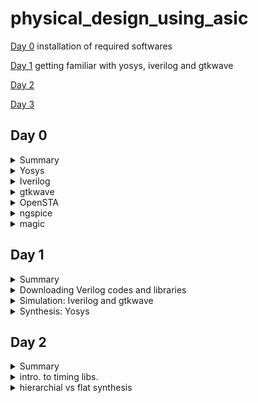 # physical_design_using_asic

[Day 0](#day-0) installation of required softwares

[Day 1](#day-1) getting familiar with yosys, iverilog and gtkwave

[Day 2](#day-2)

[Day 3](#day-3)



## Day 0 

<details>
<summary> Summary </summary>
    I installed the needed tools.
    
</details>

<details>
    <summary>Yosys</summary>
    
I installed yosys using following commands :
```bash

$ git clone https://github.com/YosysHQ/yosys.git
$ cd yosys-master 
$ sudo apt install make (If make is not installed please install it) 
$ sudo apt-get install build-essential clang bison flex \
    libreadline-dev gawk tcl-dev libffi-dev git \
    graphviz xdot pkg-config python3 libboost-system-dev \
    libboost-python-dev libboost-filesystem-dev zlib1g-dev
$ make config-gcc
$ make 
$ sudo make install
```

below is the screenshot showing successful launch: 
![yosys](https://github.com/ammulashiva/physical_design_using_asic/assets/140998900/76ecfa86-4e5b-4bba-9c75-d0e98fed2b19)
</details>
<details>
    <summary>Iverilog</summary>

I installed Iverilog using following commands:
```bash
sudo apt-get install iverilog
```
below is the screenshot showing successful launch: 
![Iverilog](https://github.com/ammulashiva/physical_design_using_asic/assets/140998900/4106244b-db39-42e5-bc5d-e43dfe40a297)
</details>
<details>
    <summary>gtkwave</summary>

I installed gtkwave using following command:
```bash
sudo apt update
sudo apt install gtkwave
```
below is the screenshot showing successful launch:

![gtkwave](https://github.com/ammulashiva/physical_design_using_asic/assets/140998900/63bef04c-b53d-4175-b326-7212f403652c)
</details>

<details>
    <summary>OpenSTA</summary>

I installed and built OpenSTA (including the needed packages) using the following commands:
```bash
sudo apt-get install cmake clang gcctcl swig bison flex
git clone https://github.com/The-OpenROAD-Project/OpenSTA.git
cd OpenSTA
mkdir build
cd build
cmake ..
make
```
below is the screenshot showing successful launch: 
![OpenSTA](https://github.com/ammulashiva/physical_design_using_asic/assets/140998900/3ce1cccc-a154-4071-a9c8-682bc4c57fb2)
</details>

<details>
    <summary>ngspice</summary>

i downloaded the tarball from https://sourceforge.net/projects/ngspice/files/ to a local directory, and unpacked it using following commands:
```bash
$ tar -zxvf ngspice-37.tar.gz
$ cd ngspice-37
$ mkdir release
$ cd release
$ ../configure  --with-x --with-readline=yes --disable-debug
$ make
$ sudo make install
```
Below is the screenshot showing sucessful installation:

![ngspice](https://github.com/ammulashiva/physical_design_using_asic/assets/140998900/64efc675-08ed-4c9e-a4da-c6554baac603)
</details>

<details>
    <summary>magic</summary>

I installed magic using the following commands:
```bash
$   sudo apt-get install m4
$   sudo apt-get install tcsh
$   sudo apt-get install csh
$   sudo apt-get install libx11-dev
$   sudo apt-get install tcl-dev tk-dev
$   sudo apt-get install libcairo2-dev
$   sudo apt-get install mesa-common-dev libglu1-mesa-dev
$   sudo apt-get install libncurses-dev
git clone https://github.com/RTimothyEdwards/magic
cd magic
./configure
make
make install
```
Below is the screenshot showing sucessful installation:

![magic1](https://github.com/ammulashiva/physical_design_using_asic/assets/140998900/2ca1576d-839c-4e49-9574-a5e3e05c6083)

Below is the screenshot showing sucessful launch:

![magic2](https://github.com/ammulashiva/physical_design_using_asic/assets/140998900/bd855d1b-fce5-467c-8922-1dd30d994c64)
</details>

## Day 1

<details>
<summary>Summary</summary>
    
             This section shows how I downloaded the libraries needed for the synthesys of verilog file and how i simulated and synthesized a 2x1 mux using iverilog and yosys respectively. 

</details>

<details>
    <summary>Downloading Verilog codes and libraries</summary>
    The verilog codes of the 2x1 mux (good_mux.v) and its testbench (tb_good_mux.v) are taken from https://github.com/kunalg123/sky130RTLDesignAndSynthesisWorkshop.git
    and installed using the commands :
    ```bash
    
         # mkdir VLSI
         # cd VLSI
        # git clone https://github.com/kunalg123/sky130RTLDesignAndSynthesisWorkshop.git
    ```
    Below image shows the library path i have downloaded :
  ![download_v_files](https://github.com/ammulashiva/physical_design_using_asic/assets/140998900/88f44d88-e652-462e-a656-11cc84c2b9a7)

    
</details>
<details>
    <summary>Simulation: Iverilog and gtkwave</summary>
     I used the following commands to simulate and view the plots of the RTL design:
	    here good_mux.v and tb_good_mux.v are the rtl code and testbench files respectively
	
```bash
   $ iverilog good_mux.v tb_good_mux.v
   $ ./a.out
   $ gtkwave tb_good_mux.vcd
```
 
 Below is the screenshot of the gtkwave plots:
	
  ![mux_gtkwave](https://github.com/ammulashiva/physical_design_using_asic/assets/140998900/2ed5db9b-fa75-4815-a94c-6011d9f6a887)
	
</details>
<details>
	<summary>Synthesis: Yosys</summary>
 In the directory of the verilog files, I used the following commands to synthesize and view the synthesized deisgn:
	
 ```bash
# yosys
yosys> read_liberty -lib <path to lib file> //path <..lib/sky130_fd_sc_hd__tt_025c_1v80.lib>
yosys> read_verilog <path to verilog file> //path <good_mux.v>
yosys> synth -top <top_module_name> //good_mux
yosys> abc -liberty <path to lib file> //path <..lib/sky130_fd_sc_hd__tt_025c_1v80.lib>
yosys> show //shows the synthesied design
 ```
 Below is the screenshot of the synthesized design:
	

	
 I used the following commands to generate the netlist:
 ```bash
 yosys> write_verilog <file_name_netlist.v>
 yosys> write_verilog -noattr <file_name_netlist.v>
 ```
 Below is the Screenshot showing the ABC results :
 
![yosys_synthesis](https://github.com/ammulashiva/physical_design_using_asic/assets/140998900/d9c25654-95a2-4f49-bff8-899fc9e2681e)
 
 Below is the screenshot of the generated netlist:

 ![circuit_lib](https://github.com/ammulashiva/physical_design_using_asic/assets/140998900/85261fcf-58c3-4020-815e-b36f88c88f6d)
 
</details>

 
## Day 2
<details>
	<summary>Summary</summary>

 Timing libs,Hierarchical vs flat synthesis and efficient flop coding styles
 
</details>

<details>
	<summary>intro. to timing libs.</summary>

 To view the contents inside the .lib file type the following command :

 ```bash
    cd VLSI/sky130RTLDesignAndSynthesisWorkshop/lib/
    gvim sky130_fd_sc_hd__tt_025C_1v80.lib
 ```
    ![timing_lib](https://github.com/ammulashiva/physical_design_using_asic/assets/140998900/4f542fd2-7f69-4a0b-8a31-e41830a56114)

    One of the fundamental parameters stored within .lib files comprises P.V.T. parameters, where P denotes Process, V denotes Voltage, and T denotes Temperature. The variations in these parameters can cause significant changes in the performance of circuits.

    Process Variation: During the manufacturing process, there may be some deviations in the transistor characteristics, causing non-uniformity across the semiconductor wafer. Critical parameters like oxide thickness, dopant concentration, and transistor dimensions experience alterations.

    Voltage Variation: Voltage regulators might exhibit  variability in their output voltage  over time, inducing fluctuations in current and  impacting the operational speed of the circuits.

    Temperature Variation: The functionality of a semiconductor devices is sensitive to changes in temperature, it effects various parameters that significantly alters the transfer function.
     
    The .lib library is bucket with full of cells as shown below:
    
![different cells](https://github.com/ammulashiva/physical_design_using_asic/assets/140998900/238e3699-d6a9-4910-926d-13ef53ef827c)

This file also defines the units for parameters like voltage, power, current, capacitance, and resistance. Within the .lib library, each standard cell consists a set of parameters specific to that cell's features.

Consider the a2111oi gate whose parameters and verilog files is shown below:

![cell_a2111o](https://github.com/ammulashiva/physical_design_using_asic/assets/140998900/43f3f2b8-21da-446e-96e4-a7974d869fba)

each cell defines the voltage , temoerature, power leakage , area etc.. in all combinations of inputs for the synthesiser.

</details>

<details>
	<summary>hierarchial vs flat synthesis</summary>

  Consider the verilog file multiple module which is given in the verilog_files directory shown below:
  
![multiple_modules](https://github.com/ammulashiva/physical_design_using_asic/assets/140998900/587aee2f-aa90-4455-b3a5-8480999e1727)

In this case the module multiple_modules iinstantiates two sub_modules where the sub_module1 implements the AND gate and sub_module2 implemets the OR gate which are integrated in the multiple_modules. Synthesis the multiple module using the sollowing commands:

```bash

#yosys
read_liberty -lib ../lib/sky130_fd_sc_hd__tt_025C_1v80.lib
read_verilog multiple_modules.v
synth -top multiple_modules // synthesis of multiple_modules
abc -liberty ../lib/sky130_fd_sc_hd__tt_025C_1v80.lib
show multiple_modules  //cmd to view the synthesised design in blocks of sub_modules
write_verilog -noattr multiple_modules_hier.v  //creates the netlist in hirearichal modules
!gvim multiple_modules_hier.v  // view the net list

```
Below is the figure showing the schematic of multiple_modules:

![multiple_modules_schematic](https://github.com/ammulashiva/physical_design_using_asic/assets/140998900/fe6b563b-7680-4e1d-bb9c-250e9a523841)

Below is the netlist generated with sub_modules :

```bash

module multiple_modules(a, b, c, y);
  input a;
  wire a;
  input b;
  wire b;
  input c;
  wire c;
  wire net1;
  output y;
  wire y;
  sub_module1 u1 (
    .a(a),
    .b(b),
    .y(net1)
  );
  sub_module2 u2 (
    .a(net1),
    .b(c),
    .y(y)
  );
endmodule

module sub_module1(a, b, y);
  wire _0_;
  wire _1_;
  wire _2_;
  input a;
  wire a;
  input b;
  wire b;
  output y;
  wire y;
  sky130_fd_sc_hd__and2_0 _3_ (
    .A(_1_),
    .B(_0_),
    .X(_2_)
  );
  assign _1_ = b;
  assign _0_ = a;
  assign y = _2_;
endmodule

module sub_module3(a, b, y);
  wire _0_;
  wire _1_;
  wire _2_;
  input a;
  wire a;
  input b;
  wire b;
  output y;
  wire y;
  sky130_fd_sc_hd__or2_0 _3_ (
    .A(_1_),
    .B(_0_),
    .X(_2_)
  );
  assign _1_ = b;
  assign _0_ = a;
  assign y = _2_;
endmodule
```

## Flat Synthesis
   Flattening the hierarchy means simplifying the hierarchical structure of a design by collapsing or merging lower-level modules or blocks into a single, unified representation. In yosys the flattening can be done with flat command. Yosys illustration of flattening the hiererchy.
   ```bash

root@ammula-shiva-kumar-HP-Laptop-15-da1xxx:/home/ammula-shiva-kumar/VLSI/sky130RTLDesignAndSynthesisWorkshop/verilog_files# yosys
read_liberty -lib ../lib/sky130_fd_sc_hd__tt_025C_1v80.lib
read_verilog multiple_modules.v
synth -top multiple_modules.v
synth -top multiple_modules
abc -liberty ../lib/sky130_fd_sc_hd__tt_025C_1v80.lib
show
flatten
write_verilog -noattr multiple_modules_flat.v
!gvim multiple_modules_flat.v

```
  Below is the figure showing the netlist of the multiple_modules after flattening :

  ![multiple_modules_flat](https://github.com/ammulashiva/physical_design_using_asic/assets/140998900/09e70b0f-0a26-44bf-8055-94f9369de3c0)

  Below figure shows the schematic ofmultiple modules after flattening :
  
![multiple_modules_flat_schematic](https://github.com/ammulashiva/physical_design_using_asic/assets/140998900/5e29ab99-df3e-4e6a-a47c-73bfc87a78c1)


![multiple_modules_submodule1](https://github.com/ammulashiva/physical_design_using_asic/assets/140998900/e1f77a95-7512-45fd-b782-09966a06b0b2)

</details>






